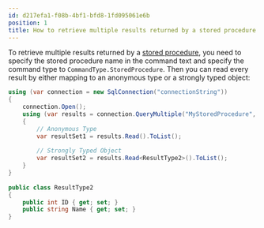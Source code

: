 ```yaml
---
id: d217efa1-f08b-4bf1-bfd8-1fd095061e6b
position: 1
title: How to retrieve multiple results returned by a stored procedure in Dapper?
---
```


To retrieve multiple results returned by a [stored procedure](https://www.learndapper.com/stored-procedures), you need to specify the stored procedure name in the command text and specify the command type to `CommandType.StoredProcedure`. Then you can read every result by either mapping to an anonymous type or a strongly typed object:

```csharp
using (var connection = new SqlConnection("connectionString"))
{
    connection.Open();
    using (var results = connection.QueryMultiple("MyStoredProcedure", commandType: CommandType.StoredProcedure))
    {
        // Anonymous Type
        var resultSet1 = results.Read().ToList();
		
        // Strongly Typed Object
        var resultSet2 = results.Read<ResultType2>().ToList();
    }
}
	
public class ResultType2
{
	public int ID { get; set; }
	public string Name { get; set; }
}
```